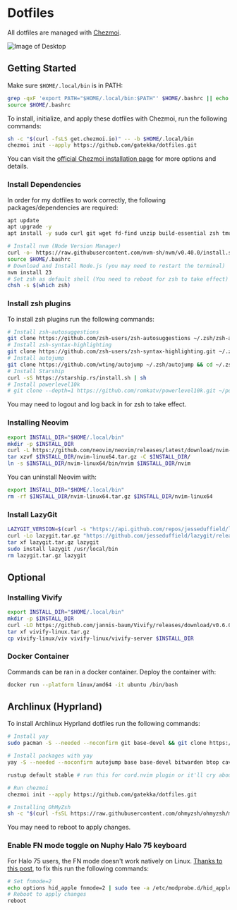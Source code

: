 # Dotfiles

All dotfiles are managed with [Chezmoi](https://chezmoi.io).

![Image of Desktop](https://i.imgur.com/Tx1Psc3.png)

## Getting Started

Make sure `$HOME/.local/bin` is in PATH:

```bash
grep -qxF 'export PATH="$HOME/.local/bin:$PATH"' $HOME/.bashrc || echo 'export PATH="$HOME/.local/bin:$PATH"' >> $HOME/.bashrc
source $HOME/.bashrc
```

To install, initialize, and apply these dotfiles with Chezmoi, run the following commands:
```bash
sh -c "$(curl -fsLS get.chezmoi.io)" -- -b $HOME/.local/bin
chezmoi init --apply https://github.com/gatekka/dotfiles.git
```
You can visit the [official Chezmoi installation page](https://chezmoi.io/install) for more options and details.

### Install Dependencies

In order for my dotfiles to work correctly, the following packages/dependencies are required:

```bash
apt update
apt upgrade -y
apt install -y sudo curl git wget fd-find unzip build-essential zsh tmux

# Install nvm (Node Version Manager)
curl -o- https://raw.githubusercontent.com/nvm-sh/nvm/v0.40.0/install.sh | bash
source $HOME/.bashrc
# Download and Install Node.js (you may need to restart the terminal)
nvm install 23
# Set zsh as default shell (You need to reboot for zsh to take effect)
chsh -s $(which zsh)
```

### Install zsh plugins

To install zsh plugins run the following commands:

```bash
# Install zsh-autosuggestions
git clone https://github.com/zsh-users/zsh-autosuggestions ~/.zsh/zsh-autosuggestions
# Install zsh-syntax-highlighting
git clone https://github.com/zsh-users/zsh-syntax-highlighting.git ~/.zsh/zsh-syntax-highlighting
# Install autojump
git clone https://github.com/wting/autojump ~/.zsh/autojump && cd ~/.zsh/autojump/ && ./install.py
# Install Starship
curl -sS https://starship.rs/install.sh | sh
# Install powerlevel10k
# git clone --depth=1 https://github.com/romkatv/powerlevel10k.git ~/powerlevel10k
```

You may need to logout and log back in for zsh to take effect.

### Installing Neovim

```bash
export INSTALL_DIR="$HOME/.local/bin"
mkdir -p $INSTALL_DIR
curl -L https://github.com/neovim/neovim/releases/latest/download/nvim-linux64.tar.gz -o $INSTALL_DIR/nvim-linux64.tar.gz
tar xzvf $INSTALL_DIR/nvim-linux64.tar.gz -C $INSTALL_DIR/
ln -s $INSTALL_DIR/nvim-linux64/bin/nvim $INSTALL_DIR/nvim
```

You can uninstall Neovim with:

```bash
export INSTALL_DIR="$HOME/.local/bin"
rm -rf $INSTALL_DIR/nvim-linux64.tar.gz $INSTALL_DIR/nvim-linux64
```

### Install LazyGit

```bash
LAZYGIT_VERSION=$(curl -s "https://api.github.com/repos/jesseduffield/lazygit/releases/latest" | grep -Po '"tag_name": "v\K[^"]*')
curl -Lo lazygit.tar.gz "https://github.com/jesseduffield/lazygit/releases/latest/download/lazygit_${LAZYGIT_VERSION}_Linux_x86_64.tar.gz"
tar xf lazygit.tar.gz lazygit
sudo install lazygit /usr/local/bin
rm lazygit.tar.gz lazygit
```

## Optional

### Installing Vivify

```bash
export INSTALL_DIR="$HOME/.local/bin"
mkdir -p $INSTALL_DIR
curl -LO https://github.com/jannis-baum/Vivify/releases/download/v0.6.0/vivify-linux.tar.gz
tar xf vivify-linux.tar.gz
cp vivify-linux/viv vivify-linux/vivify-server $INSTALL_DIR
```

### Docker Container

Commands can be ran in a docker container. Deploy the container with:

```bash
docker run --platform linux/amd64 -it ubuntu /bin/bash
```

## Archlinux (Hyprland)

To install Archlinux Hyprland dotfiles run the following commands:
```bash
# Install yay
sudo pacman -S --needed --noconfirm git base-devel && git clone https://aur.archlinux.org/yay.git && cd yay && makepkg -si

# Install packages with yay
yay -S --needed --noconfirm autojump base base-devel bitwarden btop cava chezmoi dunst fastfetch ffmpeg4.4 ffmpegthumbnailer firefox git hypridle hyprland hyprlock hyprpaper hyprpolkitagent-git hyprshade hyprshot hyprutils-git hyprwall inotify-tools iwgtk kitty lazygit linux linux-firmware losslesscut-bin mpv nemo neovide neovim networkmanager noto-fonts noto-fonts-emoji noto-fonts-extra npm ntfs-3g nvidia nwg-look obs-studio overskride pavucontrol pipewire pipewire-alsa pipewire-audio pipewire-pulse python-pywal qt5-wayland qview reflector ripgrep rofi-wayland spotify-launcher starship stremio timeshift tmux unzip vesktop vim waybar wl-clipboard wlogout xdg-desktop-portal-hyprland xdg-utils xorg-xev xorg-xhost yay yay-debug zsh zsh-autosuggestions zsh-syntax-highlighting

rustup default stable # run this for cord.nvim plugin or it'll cry about not building properly

# Run chezmoi
chezmoi init --apply https://github.com/gatekka/dotfiles.git

# Installing OhMyZsh
sh -c "$(curl -fsSL https://raw.githubusercontent.com/ohmyzsh/ohmyzsh/master/tools/install.sh)"
```
You may need to reboot to apply changes.

### Enable FN mode toggle on Nuphy Halo 75 keyboard

For Halo 75 users, the FN mode doesn't work natively on Linux. [Thanks to this post](https://www.reddit.com/r/NuPhy/comments/1dyjkqy/comment/lc9i17p/), to fix this run the following commands: 
```bash
# Set fnmode=2
echo options hid_apple fnmode=2 | sudo tee -a /etc/modprobe.d/hid_apple.conf
# Reboot to apply changes
reboot
```
